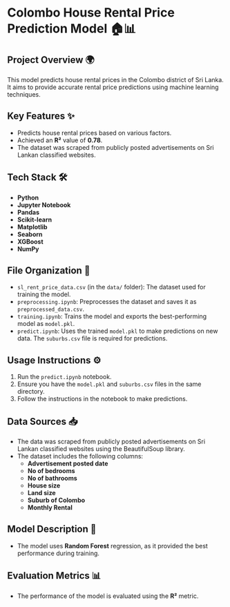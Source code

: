 # Colombo House Rental Price Prediction Model 🏠📊

## Project Overview 🌍
This model predicts house rental prices in the Colombo district of Sri Lanka. It aims to provide accurate rental price predictions using machine learning techniques.

## Key Features ✨
- Predicts house rental prices based on various factors.
- Achieved an **R²** value of **0.78**.
- The dataset was scraped from publicly posted advertisements on Sri Lankan classified websites.

## Tech Stack 🛠️
- **Python**
- **Jupyter Notebook**
- **Pandas**
- **Scikit-learn**
- **Matplotlib**
- **Seaborn**
- **XGBoost**
- **NumPy**

## File Organization 📂
- `sl_rent_price_data.csv` (in the `data/` folder): The dataset used for training the model.
- `preprocessing.ipynb`: Preprocesses the dataset and saves it as `preprocessed_data.csv`.
- `training.ipynb`: Trains the model and exports the best-performing model as `model.pkl`.
- `predict.ipynb`: Uses the trained `model.pkl` to make predictions on new data. The `suburbs.csv` file is required for predictions.

## Usage Instructions ⚙️
1. Run the `predict.ipynb` notebook.
2. Ensure you have the `model.pkl` and `suburbs.csv` files in the same directory.
3. Follow the instructions in the notebook to make predictions.

## Data Sources 📥
- The data was scraped from publicly posted advertisements on Sri Lankan classified websites using the BeautifulSoup library.
- The dataset includes the following columns:
  - **Advertisement posted date**
  - **No of bedrooms**
  - **No of bathrooms**
  - **House size**
  - **Land size**
  - **Suburb of Colombo**
  - **Monthly Rental**

## Model Description 🤖
- The model uses **Random Forest** regression, as it provided the best performance during training.

## Evaluation Metrics 📊
- The performance of the model is evaluated using the **R²** metric.
